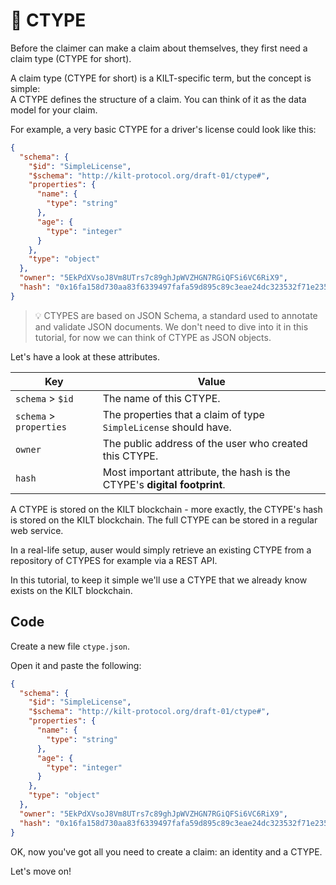 # 💠 CTYPE

Before the <span class="label-role claimer">claimer</span> can make a claim about themselves, they first need a claim type (CTYPE for short).

A claim type (CTYPE for short) is a KILT-specific term, but the concept is simple:  
A CTYPE defines the structure of a claim. You can think of it as the data model for your claim.

For example, a very basic CTYPE for a driver's license could look like this:

```json
{
  "schema": {
    "$id": "SimpleLicense",
    "$schema": "http://kilt-protocol.org/draft-01/ctype#",
    "properties": {
      "name": {
        "type": "string"
      },
      "age": {
        "type": "integer"
      }
    },
    "type": "object"
  },
  "owner": "5EkPdXVsoJ8Vm8UTrs7c89ghJpWVZHGN7RGiQFSi6VC6RiX9",
  "hash": "0x16fa158d730aa83f6339497fafa59d895c89c3eae24dc323532f71e235824152"
}
```

> 💡 CTYPES are based on JSON Schema, a standard used to annotate and validate JSON documents. We don't need to dive into it in this tutorial, for now we can think of CTYPE as JSON objects.

Let's have a look at these attributes.

| Key                     | Value                                                                                                                 |
| ----------------------- | --------------------------------------------------------------------------------------------------------------------- |
| `schema` > `$id`        | The name of this CTYPE.                                                                                                |
| `schema` > `properties` | The properties that a claim of type `SimpleLicense` should have.                                                |
| `owner`                 | The public address of the user who created this CTYPE.                                                                 |
| `hash`                  | Most important attribute, the hash is the CTYPE's **digital footprint**. |

A CTYPE is stored on the KILT blockchain - more exactly, the CTYPE's hash is stored on the KILT blockchain.
The full CTYPE can be stored in a regular web service.

In a real-life setup, auser would simply retrieve an existing CTYPE from a repository of CTYPES for example via a REST API.

In this tutorial, to keep it simple we'll use a CTYPE that we already know exists on the KILT blockchain.

## Code

Create a new file `ctype.json`.

Open it and paste the following:

```json
{
  "schema": {
    "$id": "SimpleLicense",
    "$schema": "http://kilt-protocol.org/draft-01/ctype#",
    "properties": {
      "name": {
        "type": "string"
      },
      "age": {
        "type": "integer"
      }
    },
    "type": "object"
  },
  "owner": "5EkPdXVsoJ8Vm8UTrs7c89ghJpWVZHGN7RGiQFSi6VC6RiX9",
  "hash": "0x16fa158d730aa83f6339497fafa59d895c89c3eae24dc323532f71e235824152"
}
```

OK, now you've got all you need to create a claim: an identity and a CTYPE.

Let's move on!
